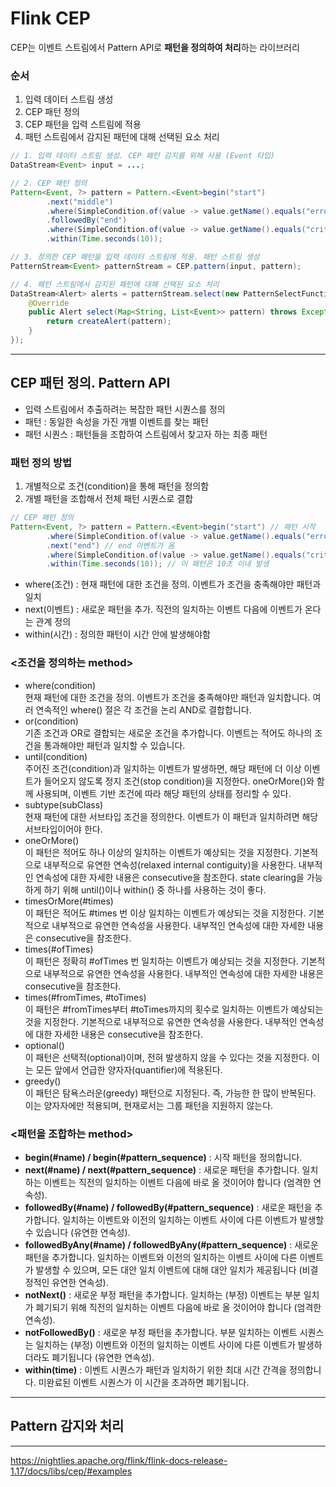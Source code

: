 
# Flink CEP
CEP는 이벤트 스트림에서 Pattern API로 **패턴을 정의하여 처리**하는 라이브러리    

### 순서
1. 입력 데이터 스트림 생성
2. CEP 패턴 정의
3. CEP 패턴을 입력 스트림에 적용
4. 패턴 스트림에서 감지된 패턴에 대해 선택된 요소 처리

```java
// 1. 입력 데이터 스트림 생성. CEP 패턴 감지를 위해 사용 (Event 타입)
DataStream<Event> input = ...;

// 2. CEP 패턴 정의
Pattern<Event, ?> pattern = Pattern.<Event>begin("start")
        .next("middle")
        .where(SimpleCondition.of(value -> value.getName().equals("error")))
        .followedBy("end")
        .where(SimpleCondition.of(value -> value.getName().equals("critical")))
        .within(Time.seconds(10));

// 3. 정의한 CEP 패턴을 입력 데이터 스트림에 적용. 패턴 스트림 생성
PatternStream<Event> patternStream = CEP.pattern(input, pattern);

// 4. 패턴 스트림에서 감지된 패턴에 대해 선택된 요소 처리
DataStream<Alert> alerts = patternStream.select(new PatternSelectFunction<Event, Alert>() {
    @Override
    public Alert select(Map<String, List<Event>> pattern) throws Exception {
        return createAlert(pattern);
    }
});
```
---

## CEP 패턴 정의. Pattern API
- 입력 스트림에서 추출하려는 복잡한 패턴 시퀀스를 정의
- 패턴 : 동일한 속성을 가진 개별 이벤트를 찾는 패턴
- 패턴 시퀀스 : 패턴들을 조합하여 스트림에서 찾고자 하는 최종 패턴
        
### 패턴 정의 방법
1. 개별적으로 조건(condition)을 통해 패턴을 정의함
2. 개별 패턴을 조합해서 전체 패턴 시퀀스로 결합
```java
// CEP 패턴 정의
Pattern<Event, ?> pattern = Pattern.<Event>begin("start") // 패턴 시작
        .where(SimpleCondition.of(value -> value.getName().equals("error"))) // start 이벤트 정의 : 이름이 error인 경우 
        .next("end") // end 이벤트가 옴
        .where(SimpleCondition.of(value -> value.getName().equals("critical"))) // end 이벤트 정의 : 이름이 critical인 경우
        .within(Time.seconds(10)); // 이 패턴은 10초 이내 발생
```
- where(조건) : 현재 패턴에 대한 조건을 정의. 이벤트가 조건을 충족해야만 패턴과 일치
- next(이벤트) : 새로운 패턴을 추가. 직전의 일치하는 이벤트 다음에 이벤트가 온다는 관계 정의
- within(시간) : 정의한 패턴이 시간 안에 발생해야함    
        
### <조건을 정의하는 method>
- where(condition)    
현재 패턴에 대한 조건을 정의. 이벤트가 조건을 충족해야만 패턴과 일치합니다. 여러 연속적인 where() 절은 각 조건을 논리 AND로 결합합니다.
- or(condition)    
기존 조건과 OR로 결합되는 새로운 조건을 추가합니다. 이벤트는 적어도 하나의 조건을 통과해야만 패턴과 일치할 수 있습니다.
- until(condition)    
주어진 조건(condition)과 일치하는 이벤트가 발생하면, 해당 패턴에 더 이상 이벤트가 들어오지 않도록 정지 조건(stop condition)을 지정한다. oneOrMore()와 함께 사용되며, 이벤트 기반 조건에 따라 해당 패턴의 상태를 정리할 수 있다.
- subtype(subClass)    
현재 패턴에 대한 서브타입 조건을 정의한다. 이벤트가 이 패턴과 일치하려면 해당 서브타입이어야 한다.
- oneOrMore()    
이 패턴은 적어도 하나 이상의 일치하는 이벤트가 예상되는 것을 지정한다. 기본적으로 내부적으로 유연한 연속성(relaxed internal contiguity)을 사용한다. 내부적인 연속성에 대한 자세한 내용은 consecutive을 참조한다. state clearing을 가능하게 하기 위해 until()이나 within() 중 하나를 사용하는 것이 좋다.
- timesOrMore(#times)    
이 패턴은 적어도 #times 번 이상 일치하는 이벤트가 예상되는 것을 지정한다. 기본적으로 내부적으로 유연한 연속성을 사용한다. 내부적인 연속성에 대한 자세한 내용은 consecutive을 참조한다.
- times(#ofTimes)    
이 패턴은 정확히 #ofTimes 번 일치하는 이벤트가 예상되는 것을 지정한다. 기본적으로 내부적으로 유연한 연속성을 사용한다. 내부적인 연속성에 대한 자세한 내용은 consecutive을 참조한다.
- times(#fromTimes, #toTimes)    
이 패턴은 #fromTimes부터 #toTimes까지의 횟수로 일치하는 이벤트가 예상되는 것을 지정한다. 기본적으로 내부적으로 유연한 연속성을 사용한다. 내부적인 연속성에 대한 자세한 내용은 consecutive을 참조한다.
- optional()    
이 패턴은 선택적(optional)이며, 전혀 발생하지 않을 수 있다는 것을 지정한다. 이는 모든 앞에서 언급한 양자자(quantifier)에 적용된다.
- greedy()    
이 패턴은 탐욕스러운(greedy) 패턴으로 지정된다. 즉, 가능한 한 많이 반복된다. 이는 양자자에만 적용되며, 현재로서는 그룹 패턴을 지원하지 않는다.
        
### <패턴을 조합하는 method>
- **begin(#name) / begin(#pattern_sequence)** : 시작 패턴을 정의합니다.
- **next(#name) / next(#pattern_sequence)** : 새로운 패턴을 추가합니다. 일치하는 이벤트는 직전의 일치하는 이벤트 다음에 바로 올 것이어야 합니다 (엄격한 연속성).
- **followedBy(#name) / followedBy(#pattern_sequence)** : 새로운 패턴을 추가합니다. 일치하는 이벤트와 이전의 일치하는 이벤트 사이에 다른 이벤트가 발생할 수 있습니다 (유연한 연속성).
- **followedByAny(#name) / followedByAny(#pattern_sequence)** : 새로운 패턴을 추가합니다. 일치하는 이벤트와 이전의 일치하는 이벤트 사이에 다른 이벤트가 발생할 수 있으며, 모든 대안 일치 이벤트에 대해 대안 일치가 제공됩니다 (비결정적인 유연한 연속성).
- **notNext()** : 새로운 부정 패턴을 추가합니다. 일치하는 (부정) 이벤트는 부분 일치가 폐기되기 위해 직전의 일치하는 이벤트 다음에 바로 올 것이어야 합니다 (엄격한 연속성).
- **notFollowedBy()** : 새로운 부정 패턴을 추가합니다. 부분 일치하는 이벤트 시퀀스는 일치하는 (부정) 이벤트와 이전의 일치하는 이벤트 사이에 다른 이벤트가 발생하더라도 폐기됩니다 (유연한 연속성).
- **within(time)** : 이벤트 시퀀스가 패턴과 일치하기 위한 최대 시간 간격을 정의합니다. 미완료된 이벤트 시퀀스가 이 시간을 초과하면 폐기됩니다.

---

## Pattern 감지와 처리
  
---
https://nightlies.apache.org/flink/flink-docs-release-1.17/docs/libs/cep/#examples 
  
  
  


